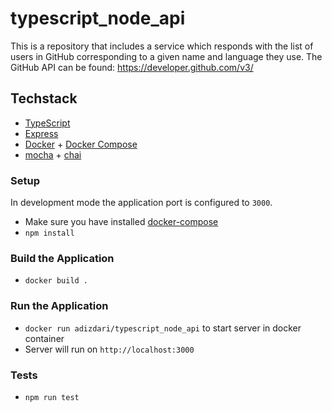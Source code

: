 # typescript_node_api
This is a repository that includes a service which responds with the list of users in GitHub corresponding to a given name and language they use. The GitHub API can be found: https://developer.github.com/v3/

## Techstack

* [TypeScript](http://www.typescriptlang.org/)
* [Express](https://expressjs.com)
* [Docker](https://www.docker.com/) + [Docker Compose](https://docs.docker.com/compose/)
* [mocha](https://mochajs.org/) + [chai](http://chaijs.com/)

### Setup

In development mode the application port is configured to `3000`. 

* Make sure you have installed [docker-compose](https://docs.docker.com/compose/install/)
* `npm install`

### Build the Application
* `docker build .`

### Run the Application

* `docker run adizdari/typescript_node_api` to start server in docker container
* Server will run on `http://localhost:3000`

### Tests
* `npm run test`
